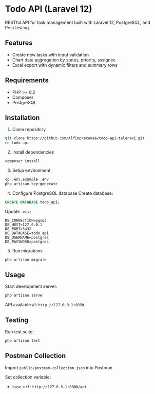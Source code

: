 # Todo API (Laravel 12)

RESTful API for task management built with Laravel 12, PostgreSQL, and Pest testing.

## Features

-   Create new tasks with input validation
-   Chart data aggregation by status, priority, assignee
-   Excel export with dynamic filters and summary rows

## Requirements

-   PHP >= 8.2
-   Composer
-   PostgreSQL

## Installation

1. Clone repository

```bash
git clone https://github.com/Alfinpratamaa/todo-api-telenavi.git
cd todo-api
```

2. Install dependencies

```bash
composer install
```

3. Setup environment

```bash
cp .env.example .env
php artisan key:generate
```

4. Configure PostgreSQL database
   Create database:

```sql
CREATE DATABASE todo_api;
```

Update `.env`:

```
DB_CONNECTION=pgsql
DB_HOST=127.0.0.1
DB_PORT=5432
DB_DATABASE=todo_api
DB_USERNAME=postgres
DB_PASSWORD=postgres
```

5. Run migrations

```bash
php artisan migrate
```

## Usage

Start development server:

```bash
php artisan serve
```

API available at: `http://127.0.0.1:8000`

## Testing

Run test suite:

```bash
php artisan test
```

## Postman Collection

Import `public/postman-collection.json` into Postman.

Set collection variable:

-   `base_url`: `http://127.0.0.1:8000/api`
